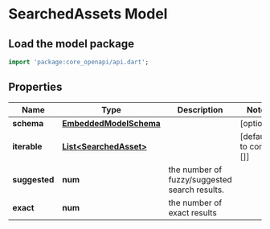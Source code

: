# SearchedAssets Model

## Load the model package
```dart
import 'package:core_openapi/api.dart';
```

## Properties
Name | Type | Description | Notes
------------ | ------------- | ------------- | -------------
**schema** | [**EmbeddedModelSchema**](EmbeddedModelSchema) |  | [optional] 
**iterable** | [**List\<SearchedAsset\>**](SearchedAsset) |  | [default to const []]
**suggested** | **num** | the number of fuzzy/suggested search results. | 
**exact** | **num** | the number of exact results | 




